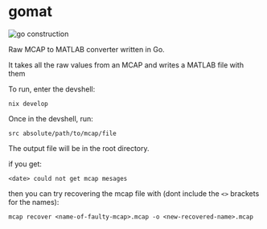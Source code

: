 # gomat

![go construction](https://miro.medium.com/v2/resize:fit:400/1*rAglkfLL1fv8JccizJ3W-Q.png)

Raw MCAP to MATLAB converter written in Go.

It takes all the raw values from an MCAP and writes a MATLAB file with them

To run, enter the devshell:
```
nix develop
```
Once in the devshell, run:
```
src absolute/path/to/mcap/file
```

The output file will be in the root directory.

if you get:

```
<date> could not get mcap mesages
```

then you can try recovering the mcap file with (dont include the `<>` brackets for the names):


```
mcap recover <name-of-faulty-mcap>.mcap -o <new-recovered-name>.mcap
```
